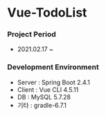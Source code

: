 # **Vue-TodoList**
### Project Period
- 2021.02.17 ~ 
### Development Environment
- Server : Spring Boot 2.4.1
- Client : Vue CLI 4.5.11
- DB : MySQL 5.7.28
- 기타 : gradle-6.7.1
